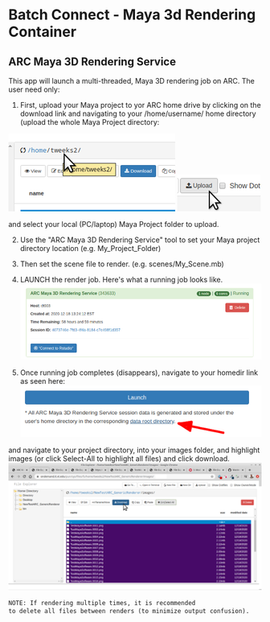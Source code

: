 # Batch Connect - Maya 3d Rendering Container

## ARC Maya 3D Rendering Service

This app will launch a multi-threaded, Maya 3D rendering job on ARC. The user need only:

1) First, upload your Maya project to yor ARC home drive by clicking on the download link and navigating to your /home/username/ home directory (upload the whole Maya Project directory:

![image of running job](misc/SOVA-ARC-Homedir-Upload.png) ![image of uploading](misc/SOVA-ARC-Upload.png)

and select your local (PC/laptop) Maya Project folder to upload.

2) Use the "ARC Maya 3D Rendering Service" tool to set your Maya project directory location (e.g. My_Project_Folder)

3) Then set the scene file to render. (e.g. scenes/My_Scene.mb)

4) LAUNCH the render job. Here's what a running job looks like. 
![image of running job](misc/SOVA-ARC-Running.png)

5) Once running job completes (disappears), navigate to your homedir link as seen here:
![image of download dir link](misc/SOVA-ARC-Homedir.png)

and navigate to your project directory, into your images folder, and highlight images (or click Select-All to highlight all files) and click download.
![image of download dir link](misc/SOVA-ARC-Download.png)

    NOTE: If rendering multiple times, it is recommended
    to delete all files between renders (to minimize output confusion).
